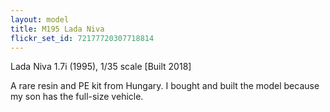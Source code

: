 ```yaml
---
layout: model
title: M195 Lada Niva
flickr_set_id: 72177720307718814
---
```


Lada Niva 1.7i (1995), 1/35 scale  [Built 2018]

A rare resin and PE kit from Hungary. I bought and built the model because my son has the full-size vehicle. 


